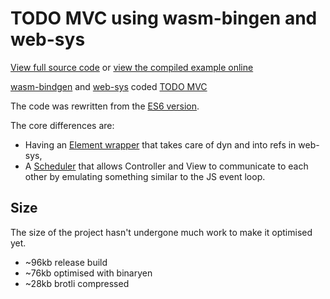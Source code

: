 # TODO MVC using wasm-bingen and web-sys

[View full source code][code] or [view the compiled example online][online]

[online]: https://wasm-bindgen.github.io/wasm-bindgen/exbuild/todomvc/
[code]: https://github.com/wasm-bindgen/wasm-bindgen/tree/master/examples/todomvc
[element]: https://github.com/wasm-bindgen/wasm-bindgen/tree/master/examples/todomvc/src/element.rs
[scheduler]: https://github.com/wasm-bindgen/wasm-bindgen/tree/master/examples/todomvc/src/scheduler.rs

[wasm-bindgen](https://github.com/wasm-bindgen/wasm-bindgen) and [web-sys](https://wasm-bindgen.github.io/wasm-bindgen/api/web_sys/) coded [TODO MVC](http://todomvc.com/)

The code was rewritten from the [ES6 version](http://todomvc.com/examples/vanilla-es6/).

The core differences are:
- Having an [Element wrapper][element] that takes care of dyn and into refs in web-sys,
- A [Scheduler][scheduler] that allows Controller and View to communicate to each other by emulating something similar to the JS event loop.


## Size

The size of the project hasn't undergone much work to make it optimised yet.

- ~96kb release build
- ~76kb optimised with binaryen
- ~28kb brotli compressed
